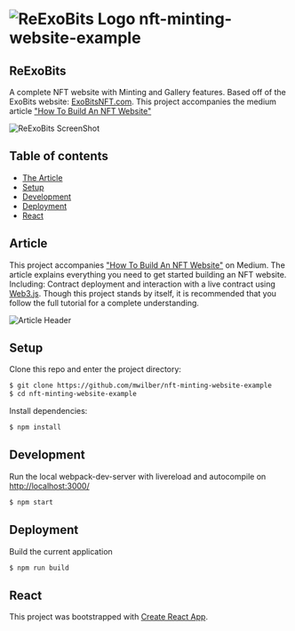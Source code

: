 # ![ReExoBits Logo](http://greenzeta.com/wp-content/uploads/2021/11/article_icon.png) nft-minting-website-example
## ReExoBits

A complete NFT website with Minting and Gallery features. Based off of the ExoBits website: [ExoBitsNFT.com](https://exobitsnft.com/). This project accompanies the medium article ["How To Build An NFT Website"](#article)

![ReExoBits ScreenShot](http://greenzeta.com/wp-content/uploads/2021/11/reexobits_preview.png)

## Table of contents
- [The Article](#article)
- [Setup](#setup)
- [Development](#development)
- [Deployment](#deployment)
- [React](#react)

## Article
This project accompanies ["How To Build An NFT Website"]({https://medium.com/@greenzeta/how-to-build-an-nft-website-b66431560fff}) on Medium. The article explains everything you need to get started building an NFT website. Including: Contract deployment and interaction with a live contract using [Web3.js](https://github.com/ChainSafe/web3.js). Though this project stands by itself, it is recommended that you follow the full tutorial for a complete understanding.

![Article Header](http://greenzeta.com/wp-content/uploads/2021/11/article_header.png)

## Setup
Clone this repo and enter the project directory:

```sh
$ git clone https://github.com/mwilber/nft-minting-website-example
$ cd nft-minting-website-example
```
Install dependencies:
```sh
$ npm install
```

## Development
Run the local webpack-dev-server with livereload and autocompile on [http://localhost:3000/](http://localhost:3000/)
```sh
$ npm start
```
## Deployment
Build the current application
```sh
$ npm run build
```

## React
This project was bootstrapped with [Create React App](https://github.com/facebook/create-react-app).
